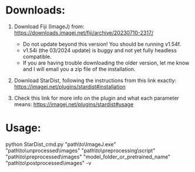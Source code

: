 # Downloads:

1.	Download Fiji (ImageJ) from: https://downloads.imagej.net/fiji/archive/20230710-2317/ <br />

  	  - Do not update beyond this version! You should be running v1.54f. <br />
  	  - v1.54i (the 03/2024 update) is buggy and not yet fully headless compatible. <br />
  	  - If you are having trouble downloading the older version, let me know and I will email you a zip file of the installation.

3.	Download StarDist, following the instructions from this link exactly: https://imagej.net/plugins/stardist#installation

4.	Check this link for more info on the plugin and what each parameter means: https://imagej.net/plugins/stardist#usage


# Usage:

python StarDist_cmd.py "path\to\ImageJ.exe" "path\to\unprocessed\images"
                       "path\to\preprocessing\script" "path\to\preprocessed\images"
                       "model_folder_or_pretrained_name" "path\to\postprocessed\images" -v
